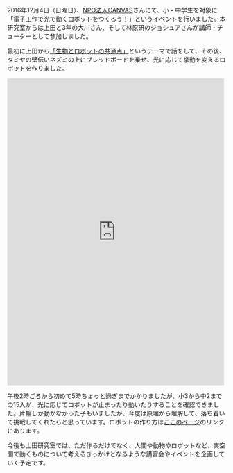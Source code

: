 2016年12月4日（日曜日）、<a href="http://canvas.ws/">NPO法人CANVAS</a>さんにて、小・中学生を対象に「電子工作で光で動くロボットをつくろう！」というイベントを行いました。本研究室からは上田と3年の大川さん、そして林原研のジョシュアさんが講師・チューターとして参加しました。

最初に上田から<a href="http://www.slideshare.net/ryuichiueda/ss-69840789">「生物とロボットの共通点」</a>というテーマで話をして、その後、タミヤの壁伝いネズミの上にブレッドボードを乗せ、光に応じて挙動を変えるロボットを作りました。

<iframe src="https://www.facebook.com/plugins/post.php?href=https%3A%2F%2Fwww.facebook.com%2Fcanvas.jp%2Fposts%2F1363536170347881&width=500" width="500" height="708" style="border:none;overflow:hidden" scrolling="no" frameborder="0" allowTransparency="true"></iframe>

午後2時ごろから初めて5時ちょっと過ぎまでかかりましたが、小3から中2までの15人が、光に応じてロボットが止まったり動いたりすることを確認できました。片輪しか動かなかった子もいましたが、今度は原理から理解して、落ち着いて挑戦してくれたらと思っています。ロボットの作り方は<a href="/?page_id=1122">ここのページ</a>のリンクにあります。

今後も上田研究室では、ただ作るだけでなく、人間や動物やロボットなど、実空間で動くものについて考えるきっかけとなるような講習会やイベントを企画していく予定です。
